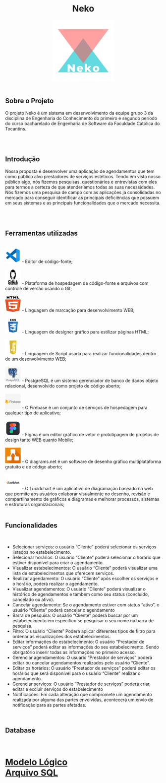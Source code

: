 <style type="text/css"> 
.logos {
    width:50px;
    height:50px;
}
#neko {
    margin-left: 50%;
    transform: TranslateX(-50%);
}
</style>
<h1 align="center"> Neko </h1>
<img id="neko" src="images/Logos/new%20logo.png" alt="Neko - Logo" width='200px'>
<br>
<br>
<h2 align="left"> Sobre o Projeto</h2>

O projeto Neko é um sistema em desenvolvimento da equipe grupo 3 da disciplina de Engenharia do Conhecimento do primeiro e segundo período do curso bacharelado de Engenharia de Software da Faculdade Católica do Tocantins.

<br><br>
<h2>Introdução</h2>
Nossa proposta é desenvolver uma aplicação de agendamentos que tem como público alvo prestadores de serviços estéticos.
Tendo em vista nosso público algo, nós fizemos pesquisas, questionários e entrevistas com eles para termos a certeza de que atenderíamos todas as suas necessidades.
Nós fizemos uma pesquisa de campo com as aplicações já consolidadas no mercado para conseguir identificar as principais deficiências que possuem em seus sistemas e as principais funcionalidades que o mercado necessita.

<br><br>
<h2>Ferramentas utilizadas</h2>
<br>
<img class="logos" src="Images/Logos%20Ferramentas/vscode.png" alt="Logo VS Code"> - Editor de código-fonte;
<br><br>
<img class="logos" src="Images/Logos%20Ferramentas/github.png" alt="Logo Git Hub"> - Plataforma de hospedagem de código-fonte e arquivos com controle de versão usando o Git;
<br><br>
<img class="logos" src="Images/Logos%20Ferramentas/html.png" alt="Logo HTML5"> - Linguagem de marcação para desenvolvimento WEB;
<br><br>
<img class="logos" src="Images/Logos%20Ferramentas/css.png" alt="Logo CSS3"> - Linguagem de desígner gráfico para estilizar páginas HTML;
<br><br>
<img class="logos" src="Images/Logos%20Ferramentas/javascript.png" alt="Logo Java Script"> - Linguagem de Script usada para realizar funcionalidades dentro de um desenvolvimento WEB;
<br><br>
<img class="logos" src="Images/Logos%20Ferramentas/postgresql.png" alt="Logo PostgreSql"> - PostgreSQL é um sistema gerenciador de banco de dados objeto relacional, desenvolvido como projeto de código aberto;
<br><br>
<img class="logos" src="Images/Logos%20Ferramentas/firebase.png" alt="Logo Firebase"> - O Firebase é um conjunto de serviços de hospedagem para qualquer tipo de aplicativo;
<br><br>
<img class="logos" src="Images/Logos%20Ferramentas/figma.png" alt="Logo Figma"> - Figma é um editor gráfico de vetor e prototipagem de projetos de design tanto WEB quanto Mobile;
<br><br>
<img class="logos" src="Images/Logos%20Ferramentas/drawio.png" alt="Logo Draw.io"> - O diagrams.net é um software de desenho gráfico multiplataforma gratuito e de código aberto;
<br><br>
<img class="logos" src="Images/Logos%20Ferramentas/lucidchart.png" alt="Logo LucidChart"> - O Lucidchart é um aplicativo de diagramação baseado na web que permite aos usuários colaborar visualmente no desenho, revisão e compartilhamento de gráficos e diagramas e melhorar processos, sistemas e estruturas organizacionais;

<br>
<br>
<h2>Funcionalidades</h2>
<br>
<ul>
    <li>Selecionar serviços: 
o usuário “Cliente” poderá selecionar os serviços listados no estabelecimento.
</li>

<li>Selecionar horários:
O usuário “Cliente” poderá selecionar o horário que estiver disponível para criar o agendamento.
</li>

<li>Visualizar estabelecimentos:
O usuário “Cliente” poderá visualizar uma lista de estabelecimentos que oferecem serviços.
</li>

<li>Realizar agendamento:
O usuário “Cliente” após escolher os serviços e o horário, poderá realizar o agendamento.
</li>

<li>Visualizar agendamentos:
O usuário “Cliente” poderá visualizar o histórico de agendamentos e também como seu status (concluído, cancelado ou ativo).
</li>

<li>Cancelar agendamento:
Se o agendamento estiver com status “ativo”, o usuário “Cliente” poderá cancelar o agendamento
</li>

<li>Barra de pesquisa:
O usuário “Cliente” poderá buscar por um estabelecimento em específico se pesquisar o seu nome na barra de pesquisa.
</li>

<li>Filtro:
O usuário “Cliente” Poderá aplicar diferentes tipos de filtro para ordenar as visualizações dos estabelecimentos.
</li>

<li>Editar informações do estabelecimento:
O usuário “Prestador de serviços” poderá editar as informações do seu estabelecimento. Sendo obrigatório inserir todas as informações no primeiro acesso.
</li>

<li>Gerenciar agendamentos: O usuário “Prestador de serviços” poderá editar ou cancelar agendamentos realizados pelo usuário “Cliente”.
</li>

<li>Editar os horários:
O usuário “Prestador de serviços” poderá editar os horários que será disponível para o usuário “Cliente” realizar o agendamento.
</li>

<li>Gerenciar serviços:
O usuário “Prestador de serviços” poderá criar, editar e excluir serviços do estabelecimento
</li>

<li>Notificações:
Em cada alteração que compromete um agendamento realizada por alguma das partes envolvidas, acontecerá um envio de notificação para as partes afetadas.
</li>

</ul>
<br>

<h2> Database </h2>
<br>

<a href="https://github.com/Alves-Andre/NekoSite/blob/main/Database/Modelo%20Lógico.png"> Modelo Lógico </a>
<br>
<a href="https://github.com/Alves-Andre/NekoSite/blob/main/Database/database.sql"> Arquivo SQL </a>
=======
</ul>